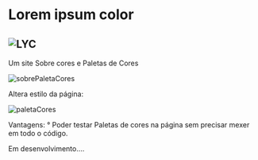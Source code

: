 # Lorem ipsum color
![LYC](https://user-images.githubusercontent.com/79410863/132627909-6c8b9719-d09a-43d8-96cc-4079c6dd8d39.jpg)
---
Um site Sobre cores e Paletas de Cores

![sobrePaletaCores](https://user-images.githubusercontent.com/79410863/132629002-e4947721-52e2-420a-86de-3c836006b65e.jpg)

Altera estilo da página:

![paletaCores](https://user-images.githubusercontent.com/79410863/132628793-c12dc007-a209-456b-acc5-4976dccb9a73.jpg)

Vantagens:
  ° Poder testar Paletas de cores na página sem precisar mexer em todo o código. 
  
  Em desenvolvimento....
